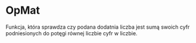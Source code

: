 # OpMat
Funkcja, która sprawdza czy podana dodatnia liczba jest sumą swoich cyfr podniesionych do potęgi równej liczbie cyfr w liczbie.
